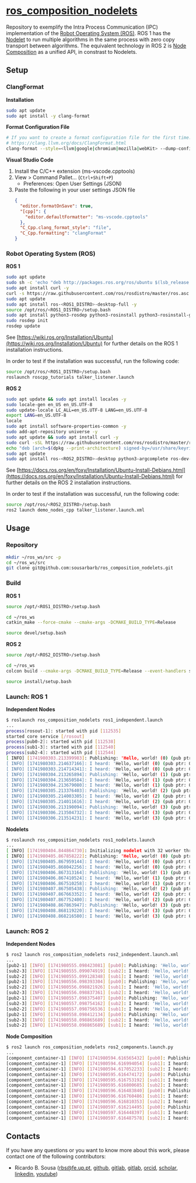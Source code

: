 # [ros_composition_nodelets](https://github.com/sousarbarb/ros_composition_nodelets)

Repository to exemplify the Intra Process Communication (IPC) implementation of
the [Robot Operating System (ROS)](https://ros.org/).
ROS 1 has the [Nodelet](http://wiki.ros.org/nodelet/) to run multiple algorithms
in the same process with zero copy transport between algorithms.
The equivalent technology in ROS 2 is
[Node Composition](https://docs.ros.org/en/foxy/Concepts/About-Composition.html)
as a unified API, in constrast to Nodelets.


## Setup

### ClangFormat

**Installation**

```sh
sudo apt update
sudo apt install -y clang-format
```

**Format Configuration File**
```sh
# If you want to create a format configuration file for the first time...
# https://clang.llvm.org/docs/ClangFormat.html
clang-format --style=<llvm|google|chromium|mozilla|webKit> --dump-config > .clang-format
```

**Visual Studio Code**

1. Install the C/C++ extension (ms-vscode.cpptools)
2. View > Command Pallet... (`Ctrl+Shift+P`)
   - Preferences: Open User Settings (JSON)
3. Paste the following in your user settings JSON file
   ```json
   {
     "editor.formatOnSave": true,
     "[cpp]": {
       "editor.defaultFormatter": "ms-vscode.cpptools"
     },
     "C_Cpp.clang_format_style": "file",
     "C_Cpp.formatting": "clangFormat"
   }
   ```

### Robot Operating System (ROS)

**ROS 1**

```sh
sudo apt update
sudo sh -c 'echo "deb http://packages.ros.org/ros/ubuntu $(lsb_release -sc) main" > /etc/apt/sources.list.d/ros-latest.list'
sudo apt install curl -y
curl -s https://raw.githubusercontent.com/ros/rosdistro/master/ros.asc | sudo apt-key add -
sudo apt update
sudo apt install ros-<ROS1_DISTRO>-desktop-full -y
source /opt/ros/<ROS1_DISTRO>/setup.bash
sudo apt install python3-rosdep python3-rosinstall python3-rosinstall-generator python3-wstool build-essential -y
sudo rosdep init
rosdep update
```

See [https://wiki.ros.org/Installation/Ubuntu](https://wiki.ros.org/Installation/Ubuntu)
for further details on the ROS 1 installation instructions.

In order to test if the installation was successful, run the following code:

```sh
source /opt/ros/<ROS1_DISTRO>/setup.bash
roslaunch roscpp_tutorials talker_listener.launch
```

**ROS 2**

```sh
sudo apt update && sudo apt install locales -y
sudo locale-gen en_US en_US.UTF-8
sudo update-locale LC_ALL=en_US.UTF-8 LANG=en_US.UTF-8
export LANG=en_US.UTF-8
locale
sudo apt install software-properties-common -y
sudo add-apt-repository universe -y
sudo apt update && sudo apt install curl -y
sudo curl -sSL https://raw.githubusercontent.com/ros/rosdistro/master/ros.key -o /usr/share/keyrings/ros-archive-keyring.gpg
echo "deb [arch=$(dpkg --print-architecture) signed-by=/usr/share/keyrings/ros-archive-keyring.gpg] http://packages.ros.org/ros2/ubuntu $(. /etc/os-release && echo $UBUNTU_CODENAME) main" | sudo tee /etc/apt/sources.list.d/ros2.list > /dev/null
sudo apt update
sudo apt install ros-<ROS2_DISTRO>-desktop python3-argcomplete ros-dev-tools -y
```

See [https://docs.ros.org/en/foxy/Installation/Ubuntu-Install-Debians.html](https://docs.ros.org/en/foxy/Installation/Ubuntu-Install-Debians.html)
for further details on the ROS 2 installation instructions.

In order to test if the installation was successful, run the following code:

```sh
source /opt/ros/<ROS2_DISTRO>/setup.bash
ros2 launch demo_nodes_cpp talker_listener.launch.xml
```

## Usage

### Repository

```sh
mkdir ~/ros_ws/src -p
cd ~/ros_ws/src
git clone git@github.com:sousarbarb/ros_composition_nodelets.git
```

### Build

**ROS 1**

```sh
source /opt/<ROS1_DISTRO>/setup.bash

cd ~/ros_ws
catkin_make --force-cmake --cmake-args -DCMAKE_BUILD_TYPE=Release

source devel/setup.bash
```

**ROS 2**

```sh
source /opt/<ROS2_DISTRO>/setup.bash

cd ~/ros_ws
colcon build --cmake-args -DCMAKE_BUILD_TYPE=Release --event-handlers status+ console_direct+ console_start_end+

source install/setup.bash
```

### Launch: ROS 1

**Independent Nodes**

```sh
$ roslaunch ros_composition_nodelets ros1_independent.launch
...
process[rosout-1]: started with pid [112535]
started core service [/rosout]
process[pub0-2]: started with pid [112538]
process[sub1-3]: started with pid [112540]
process[sub2-4]: started with pid [112544]
[ INFO] [1741980303.213399983]: Publishing: 'Hello, world! (0) (pub ptr: 0x7fc11c000eb0)'
[ INFO] [1741980303.214637166]: I heard: 'Hello, world! (0) (pub ptr: 0x7fc11c000eb0)' (sub ptr: 0x7f024c000eb0)
[ INFO] [1741980303.214714341]: I heard: 'Hello, world! (0) (pub ptr: 0x7fc11c000eb0)' (sub ptr: 0x7fc384000eb0)
[ INFO] [1741980304.213265894]: Publishing: 'Hello, world! (1) (pub ptr: 0x7fc11c001180)'
[ INFO] [1741980304.213650584]: I heard: 'Hello, world! (1) (pub ptr: 0x7fc11c001180)' (sub ptr: 0x7f024c000eb0)
[ INFO] [1741980304.213679080]: I heard: 'Hello, world! (1) (pub ptr: 0x7fc11c001180)' (sub ptr: 0x7fc384000eb0)
[ INFO] [1741980305.213376403]: Publishing: 'Hello, world! (2) (pub ptr: 0x7fc11c001180)'
[ INFO] [1741980305.214003305]: I heard: 'Hello, world! (2) (pub ptr: 0x7fc11c001180)' (sub ptr: 0x7fc384000eb0)
[ INFO] [1741980305.214011616]: I heard: 'Hello, world! (2) (pub ptr: 0x7fc11c001180)' (sub ptr: 0x7f024c000eb0)
[ INFO] [1741980306.213190094]: Publishing: 'Hello, world! (3) (pub ptr: 0x7fc11c001180)'
[ INFO] [1741980306.213504732]: I heard: 'Hello, world! (3) (pub ptr: 0x7fc11c001180)' (sub ptr: 0x7f024c000eb0)
[ INFO] [1741980306.213514231]: I heard: 'Hello, world! (3) (pub ptr: 0x7fc11c001180)' (sub ptr: 0x7fc384000eb0)
```

**Nodelets**

```sh
$ roslaunch ros_composition_nodelets ros1_nodelets.launch
...
[ INFO] [1741980404.844864730]: Initializing nodelet with 32 worker threads.
[ INFO] [1741980405.867858222]: Publishing: 'Hello, world! (0) (pub ptr: 0x7f8888000eb0)'
[ INFO] [1741980405.867959144]: I heard: 'Hello, world! (0) (pub ptr: 0x7f8888000eb0)' (sub ptr: 0x7f8888000eb0)
[ INFO] [1741980405.868042256]: I heard: 'Hello, world! (0) (pub ptr: 0x7f8888000eb0)' (sub ptr: 0x7f8888000eb0)
[ INFO] [1741980406.867313164]: Publishing: 'Hello, world! (1) (pub ptr: 0x7f88880015b0)'
[ INFO] [1741980406.867410524]: I heard: 'Hello, world! (1) (pub ptr: 0x7f88880015b0)' (sub ptr: 0x7f88880015b0)
[ INFO] [1741980406.867510258]: I heard: 'Hello, world! (1) (pub ptr: 0x7f88880015b0)' (sub ptr: 0x7f88880015b0)
[ INFO] [1741980407.867505438]: Publishing: 'Hello, world! (2) (pub ptr: 0x7f8888001600)'
[ INFO] [1741980407.867663352]: I heard: 'Hello, world! (2) (pub ptr: 0x7f8888001600)' (sub ptr: 0x7f8888001600)
[ INFO] [1741980407.867752400]: I heard: 'Hello, world! (2) (pub ptr: 0x7f8888001600)' (sub ptr: 0x7f8888001600)
[ INFO] [1741980408.867863947]: Publishing: 'Hello, world! (3) (pub ptr: 0x7f8888002a30)'
[ INFO] [1741980408.868119220]: I heard: 'Hello, world! (3) (pub ptr: 0x7f8888002a30)' (sub ptr: 0x7f8888002a30)
[ INFO] [1741980408.868216580]: I heard: 'Hello, world! (3) (pub ptr: 0x7f8888002a30)' (sub ptr: 0x7f8888002a30)
```

### Launch: ROS 2

**Independent Nodes**

```sh
$ ros2 launch ros_composition_nodelets ros2_independent.launch.xml
...
[pub2-1] [INFO] [1741980555.098423081] [pub0]: Publishing: 'Hello, world! (0) (pub ptr: 0x556d611f4c90)'
[sub2-3] [INFO] [1741980555.099074919] [sub2]: I heard: 'Hello, world! (0) (pub ptr: 0x556d611f4c90)' (sub ptr: 0x55c277f23990)
[sub2-2] [INFO] [1741980555.099128348] [sub1]: I heard: 'Hello, world! (0) (pub ptr: 0x556d611f4c90)' (sub ptr: 0x55ed6def3f60)
[pub2-1] [INFO] [1741980556.098393304] [pub0]: Publishing: 'Hello, world! (1) (pub ptr: 0x556d611f4c90)'
[sub2-2] [INFO] [1741980556.098821926] [sub1]: I heard: 'Hello, world! (1) (pub ptr: 0x556d611f4c90)' (sub ptr: 0x55ed6def3f60)
[sub2-3] [INFO] [1741980556.098837361] [sub2]: I heard: 'Hello, world! (1) (pub ptr: 0x556d611f4c90)' (sub ptr: 0x55c277f23990)
[pub2-1] [INFO] [1741980557.098375407] [pub0]: Publishing: 'Hello, world! (2) (pub ptr: 0x556d611f4c90)'
[sub2-3] [INFO] [1741980557.098754162] [sub2]: I heard: 'Hello, world! (2) (pub ptr: 0x556d611f4c90)' (sub ptr: 0x55c277f23990)
[sub2-2] [INFO] [1741980557.098756536] [sub1]: I heard: 'Hello, world! (2) (pub ptr: 0x556d611f4c90)' (sub ptr: 0x55ed6def3f60)
[pub2-1] [INFO] [1741980558.098412134] [pub0]: Publishing: 'Hello, world! (3) (pub ptr: 0x556d611f4c90)'
[sub2-3] [INFO] [1741980558.098865689] [sub2]: I heard: 'Hello, world! (3) (pub ptr: 0x556d611f4c90)' (sub ptr: 0x55c277f23990)
[sub2-2] [INFO] [1741980558.098865689] [sub1]: I heard: 'Hello, world! (3) (pub ptr: 0x556d611f4c90)' (sub ptr: 0x55ed6def3f60)
```

**Node Composition**

```sh
$ ros2 launch ros_composition_nodelets ros2_components.launch.py
...
[component_container-1] [INFO] [1741980594.616565432] [pub0]: Publishing: 'Hello, world! (0) (pub ptr: 0x55c9f936ddb0)'
[component_container-1] [INFO] [1741980594.616994054] [sub1]: I heard: 'Hello, world! (0) (pub ptr: 0x55c9f936ddb0)' (sub ptr: 0x55c9f936ddb0)
[component_container-1] [INFO] [1741980594.617052233] [sub2]: I heard: 'Hello, world! (0) (pub ptr: 0x55c9f936ddb0)' (sub ptr: 0x55c9f936ddb0)
[component_container-1] [INFO] [1741980595.616474172] [pub0]: Publishing: 'Hello, world! (1) (pub ptr: 0x55c9f936ddb0)'
[component_container-1] [INFO] [1741980595.616753192] [sub1]: I heard: 'Hello, world! (1) (pub ptr: 0x55c9f936ddb0)' (sub ptr: 0x55c9f936ddb0)
[component_container-1] [INFO] [1741980595.616800685] [sub2]: I heard: 'Hello, world! (1) (pub ptr: 0x55c9f936ddb0)' (sub ptr: 0x55c9f936ddb0)
[component_container-1] [INFO] [1741980596.616483840] [pub0]: Publishing: 'Hello, world! (2) (pub ptr: 0x55c9f936ddb0)'
[component_container-1] [INFO] [1741980596.616760486] [sub1]: I heard: 'Hello, world! (2) (pub ptr: 0x55c9f936ddb0)' (sub ptr: 0x55c9f936ddb0)
[component_container-1] [INFO] [1741980596.616810353] [sub2]: I heard: 'Hello, world! (2) (pub ptr: 0x55c9f936ddb0)' (sub ptr: 0x55c9f936ddb0)
[component_container-1] [INFO] [1741980597.616214495] [pub0]: Publishing: 'Hello, world! (3) (pub ptr: 0x55c9f936ddb0)'
[component_container-1] [INFO] [1741980597.616448397] [sub1]: I heard: 'Hello, world! (3) (pub ptr: 0x55c9f936ddb0)' (sub ptr: 0x55c9f936ddb0)
[component_container-1] [INFO] [1741980597.616487578] [sub2]: I heard: 'Hello, world! (3) (pub ptr: 0x55c9f936ddb0)' (sub ptr: 0x55c9f936ddb0)
```

## Contacts

If you have any questions or you want to know more about this work, please
contact one of the following contributors:

- Ricardo B. Sousa
  ([rbs@fe.up.pt](mailto:rbs@fe.up.pt),
  [github](https://github.com/sousarbarb/),
  [gitlab](https://gitlab.com/sousarbarb/),
  [gitlab](https://gitlab.inesctec.pt/ricardo.b.sousa),
  [orcid](https://orcid.org/0000-0003-4537-5095),
  [scholar](https://scholar.google.pt/citations?user=Bz2FMqYAAAAJ),
  [linkedin](https://www.linkedin.com/in/sousa-ricardob/),
  [youtube](https://www.youtube.com/channel/UCXTR8mMlG0VOC_06PKg5KBQ))

